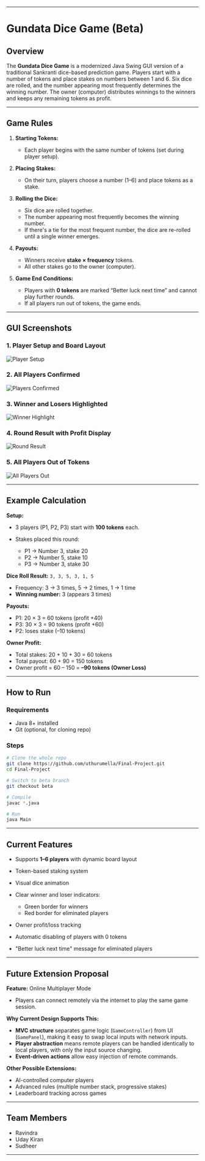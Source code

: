 
---

# Gundata Dice Game (Beta)

## Overview

The **Gundata Dice Game** is a modernized Java Swing GUI version of a traditional Sankranti dice-based prediction game.
Players start with a number of tokens and place stakes on numbers between 1 and 6.
Six dice are rolled, and the number appearing most frequently determines the winning number.
The owner (computer) distributes winnings to the winners and keeps any remaining tokens as profit.

---

## Game Rules

1. **Starting Tokens:**

   * Each player begins with the same number of tokens (set during player setup).

2. **Placing Stakes:**

   * On their turn, players choose a number (1–6) and place tokens as a stake.

3. **Rolling the Dice:**

   * Six dice are rolled together.
   * The number appearing most frequently becomes the winning number.
   * If there's a tie for the most frequent number, the dice are re-rolled until a single winner emerges.

4. **Payouts:**

   * Winners receive **stake × frequency** tokens.
   * All other stakes go to the owner (computer).

5. **Game End Conditions:**

   * Players with **0 tokens** are marked “Better luck next time” and cannot play further rounds.
   * If all players run out of tokens, the game ends.

---

## GUI Screenshots

### **1. Player Setup and Board Layout**

![Player Setup](screenshots/Screenshot_2025-08-11_214633.png)

### **2. All Players Confirmed**

![Players Confirmed](screenshots/Screenshot_2025-08-11_214911.png)

### **3. Winner and Losers Highlighted**

![Winner Highlight](screenshots/Screenshot_2025-08-11_214938.png)

### **4. Round Result with Profit Display**

![Round Result](screenshots/Screenshot_2025-08-11_215033.png)

### **5. All Players Out of Tokens**

![All Players Out](screenshots/Screenshot_2025-08-11_215150.png)

---

## Example Calculation

**Setup:**

* 3 players (P1, P2, P3) start with **100 tokens** each.
* Stakes placed this round:

  * P1 → Number 3, stake 20
  * P2 → Number 5, stake 10
  * P3 → Number 3, stake 30

**Dice Roll Result:**
`3, 3, 5, 3, 1, 5`

* Frequency: 3 → 3 times, 5 → 2 times, 1 → 1 time
* **Winning number:** 3 (appears 3 times)

**Payouts:**

* P1: 20 × 3 = 60 tokens (profit +40)
* P3: 30 × 3 = 90 tokens (profit +60)
* P2: loses stake (–10 tokens)

**Owner Profit:**

* Total stakes: 20 + 10 + 30 = 60 tokens
* Total payout: 60 + 90 = 150 tokens
* Owner profit = 60 – 150 = **–90 tokens (Owner Loss)**

---

## How to Run

### **Requirements**

* Java 8+ installed
* Git (optional, for cloning repo)

### **Steps**

```bash
# Clone the whole repo
git clone https://github.com/uthurumella/Final-Project.git
cd Final-Project

# Switch to beta branch
git checkout beta

# Compile
javac *.java

# Run
java Main

```

---

## Current Features

* Supports **1–6 players** with dynamic board layout
* Token-based staking system
* Visual dice animation
* Clear winner and loser indicators:

  * Green border for winners
  * Red border for eliminated players
* Owner profit/loss tracking
* Automatic disabling of players with 0 tokens
* "Better luck next time" message for eliminated players

---

## Future Extension Proposal

**Feature:** Online Multiplayer Mode

* Players can connect remotely via the internet to play the same game session.

**Why Current Design Supports This:**

* **MVC structure** separates game logic (`GameController`) from UI (`GamePanel`), making it easy to swap local inputs with network inputs.
* **Player abstraction** means remote players can be handled identically to local players, with only the input source changing.
* **Event-driven actions** allow easy injection of remote commands.

**Other Possible Extensions:**

* AI-controlled computer players
* Advanced rules (multiple number stack, progressive stakes)
* Leaderboard tracking across games

---

## Team Members

* Ravindra
* Uday Kiran
* Sudheer

---
